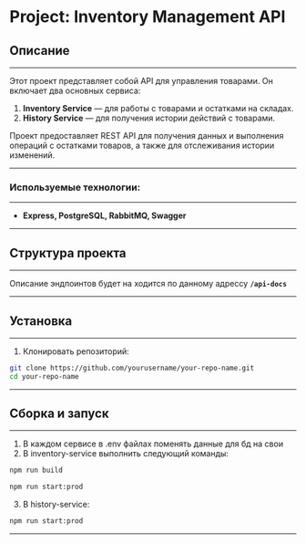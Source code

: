 # Project: Inventory Management API

## Описание
***
Этот проект представляет собой API для управления товарами. Он включает два основных сервиса:

1. **Inventory Service** — для работы с товарами и остатками на складах.
2. **History Service** — для получения истории действий с товарами.

Проект предоставляет REST API для получения данных и выполнения операций с остатками товаров, а также для отслеживания истории изменений.
***
### Используемые технологии:
***
- **Express, PostgreSQL, RabbitMQ, Swagger**
***
## Структура проекта
***
Описание эндпоинтов будет на ходится по данному адрессу **`/api-docs`**
***
## Установка
***
1. Клонировать репозиторий:

```bash
git clone https://github.com/yourusername/your-repo-name.git
cd your-repo-name
```
***
## Сборка и запуск
***
1. В каждом сервисе в .env файлах поменять данные для бд на свои
2. В inventory-service выполнить следующий команды:
```bash
npm run build
```
```bash
npm run start:prod
```
3. В history-service:
```bash
npm run start:prod
```
***